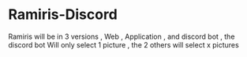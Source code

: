 # Ramiris-Discord
Ramiris will be in 3 versions , Web , Application , and discord bot , the discord bot Will only select 1 picture , the 2 others will select x pictures

